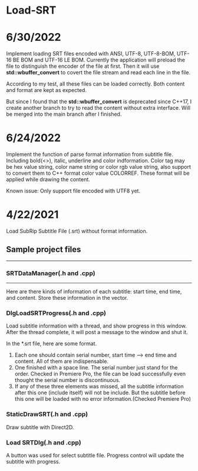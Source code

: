 # Load-SRT
# 6/30/2022
Implement loading SRT files encoded with ANSI, UTF-8, UTF-8-BOM, UTF-16 BE BOM and UTF-16 LE BOM. Currently the application will preload the file to distinguish the encoder of the file at first. Then it will use <b>std::wbuffer_convert</b> to covert the file stream and read each line in the file.

According to my test, all these files can be loaded correctly. Both content and format are kept as expected.

But since I found that the <b>std::wbuffer_convert</b> is deprecated since C++17, I create another branch to try to read the content without extra interface. Will be merged into the main branch after I finished.

# 6/24/2022
Implement the function of parse format information from subtitle file. Including bold(<>), italic, underline and color indformation.
Color tag may be hex value string, color name string or color rgb value string, also support to convert them to C++ format color value COLORREF.
These format will be applied while drawing the content.

Known issue: Only support file encoded with UTF8 yet.

# 4/22/2021
Load SubRip Subtitle File (.srt) without format information.

## Sample project files
---
### SRTDataManager(.h and .cpp)
---
Here are there kinds of information of each subtitle: start time, end time, and content. Store these information in the vector.

### DlgLoadSRTProgress(.h and .cpp)
Load subtitle information with a thread, and show progress in this window. After the thread complete, it will post a message to the window and shut it.

In the *.srt file, here are some format.
1. Each one should contain serial number, start time --> end time and content. All of them are indispensable.
2. One finished with a space line. The serial number just stand for the order. Checked in Premiere Pro, the file can be load successfully even thought the serial number is discontinuous. 
3. If any of these three elements was missed, all the subtitle information after this one (include itself) will not be include. But the subtitle before this one will be loaded with no error information.(Checked Premiere Pro) 

### StaticDrawSRT(.h and .cpp)
Draw subtitle with Direct2D. 

### Load SRTDlg(.h and .cpp)
A button was used for select subtitle file. Progress control will update the subtitle with progress.
